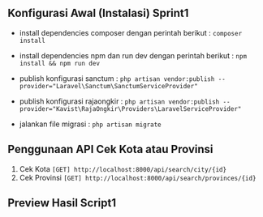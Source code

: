 ## Konfigurasi Awal (Instalasi) Sprint1

- install dependencies composer dengan perintah berikut :
`composer install`

- install dependencies npm dan run dev dengan perintah berikut : 
`npm install && npm run dev`

- publish konfigurasi sanctum :
`php artisan vendor:publish --provider="Laravel\Sanctum\SanctumServiceProvider"`

- publish konfigurasi rajaongkir : 
`php artisan vendor:publish --provider="Kavist\RajaOngkir\Providers\LaravelServiceProvider"`

- jalankan file migrasi :
`php artisan migrate`

## Penggunaan API Cek Kota atau Provinsi

1. Cek Kota
   `[GET] http://localhost:8000/api/search/city/{id}`
2. Cek Provinsi
   `[GET] http://localhost:8000/api/search/provinces/{id}`
   
   
## Preview Hasil Script1 
